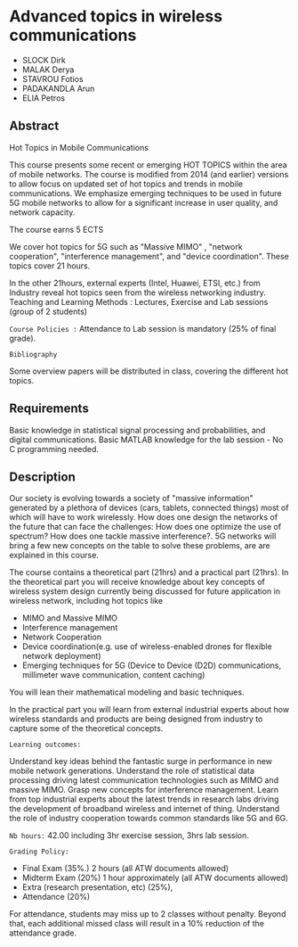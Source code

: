 # Advanced topics in wireless communications


- SLOCK Dirk
- MALAK Derya
- STAVROU Fotios
- PADAKANDLA Arun
- ELIA Petros

## Abstract

Hot Topics in Mobile Communications

This course presents some recent or emerging  HOT TOPICS within the area of mobile networks.
The course is modified from 2014 (and earlier) versions to allow focus on updated set of hot topics and trends in mobile communications.
We emphasize emerging techniques to be used in future 5G mobile networks to allow for a significant increase in user quality, and network capacity.

The course earns 5 ECTS

We cover hot topics for 5G such as "Massive MIMO" , "network cooperation", "interference management", and "device coordination". These topics cover 21 hours.

In the other 21hours, external experts (Intel, Huawei, ETSI, etc.) from Industry reveal hot topics seen from the wireless networking  industry.
Teaching and Learning Methods : Lectures, Exercise and  Lab sessions (group of 2 students)

`Course Policies :` Attendance to Lab session is mandatory (25% of final grade).


`Bibliography`

Some overview papers will be distributed in class, covering the different hot topics.


## Requirements

Basic knowledge in statistical signal processing and probabilities, and digital communications. Basic MATLAB knowledge for the lab session - No C programming needed.


## Description

Our society is evolving towards a society of "massive information" generated by a plethora of devices (cars, tablets, connected things) most of which will have to work wirelessly. How does one design the networks of the future that can face the challenges: How does one optimize the use of spectrum? How does one tackle massive interference?. 5G networks will bring a few new concepts on the table to solve these problems, are are explained in this course.

The course contains a theoretical part (21hrs) and a practical part (21hrs). In the theoretical part you will receive knowledge about key concepts of wireless system design currently being discussed for future application in wireless network, including hot topics like

- MIMO and Massive MIMO
- Interference management
- Network Cooperation
- Device coordination(e.g. use of wireless-enabled drones for flexible network deployment)
- Emerging techniques for 5G (Device to Device (D2D) communications, millimeter wave communication, content caching)

You will lean their mathematical modeling and basic techniques.    

In the practical part you will learn from external industrial experts about how wireless standards and products are being designed from industry to capture some of the theoretical concepts.

`Learning outcomes:`

Understand key ideas behind the fantastic surge in performance in new mobile network generations. Understand the role of statistical data processing driving latest communication technologies such as MIMO and massive MIMO. Grasp new concepts for interference management. Learn from top industrial experts about the latest trends in research labs driving the development of broadband wireless and internet of thing. Understand the role of industry cooperation towards common standards like 5G and 6G.
 
`Nb hours:` 42.00 including 3hr exercise session, 3hrs lab session.

`Grading Policy:` 
- Final Exam (35%.) 2 hours  (all ATW documents allowed)
- Midterm Exam (20%) 1 hour approximately (all ATW documents allowed)
- Extra (research presentation, etc) (25%),
- Attendance (20%)

For attendance, students may miss up to 2 classes without penalty. 
Beyond that, each additional missed class will result in a 10% reduction of the attendance grade.
